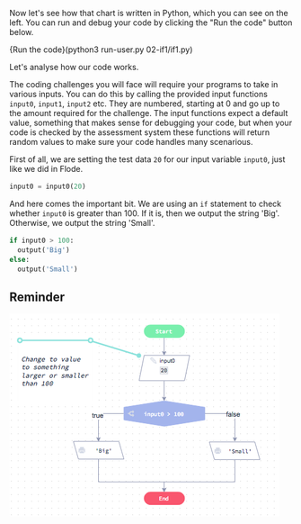 Now let's see how that chart is written in Python, which you can see on the left. You can run and debug your code by clicking the "Run the code" button below.

{Run the code}(python3 run-user.py 02-if1/if1.py)

Let's analyse how our code works.

The coding challenges you will face will require your programs to take in various inputs. You can do this by calling the provided input functions `input0`, `input1`, `input2` etc. They are numbered, starting at 0 and go up to the amount required for the challenge. The input functions expect a default value, something that makes sense for debugging your code, but when your code is checked by the assessment system these functions will return random values to make sure your code handles many scenarious.

First of all, we are setting the test data `20` for our input variable `input0`, just like we did in Flode.

```python
input0 = input0(20)
```

And here comes the important bit. We are using an `if` statement to check whether `input0` is greater than 100. If it is, then we output the string 'Big'. Otherwise, we output the string 'Small'.

```python
if input0 > 100:
  output('Big')
else:
  output('Small')
```

## Reminder

![](.guides/img/simple-if.png
)